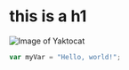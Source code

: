 # this is a h1

![Image of Yaktocat](https://octodex.github.com/images/yaktocat.png)
``` javascript
var myVar = "Hello, world!";
```
